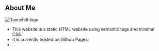 ## About Me 

![Tannehill-logo](http://https://github.com/thefutureseer/prework-about-me/blob/master/css/img/logo_pic_IMG.jpg/to/logo_pic_IMG.jpg)

* This website is a static HTML website using semantic tags and minimal CSS. 
* It is currently hosted on Github Pages.
* 
